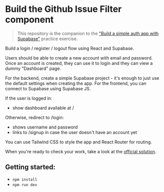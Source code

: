 # Build the Github Issue Filter component

> This repository is the companion to the ["Build a simple auth app with Supabase"](https://reactpractice.dev/exercise/build-a-simple-auth-app-with-supabase/?utm_source=github&utm_medium=social&utm_campaign=simple-supabase-auth-app) practice exercise.

Build a login / register / logout flow using React and Supabase.

Users should be able to create a new account with email and password.
Once an account is created, they can use it to login and they can view a dummy "Dashboard" page.

For the backend, create a simple Supabase project - it's enough to just use the default settings when creating the app.
For the frontend, you can connect to Supabase using Supabase JS.

If the user is logged in:

- show dashboard available at /

Otherwise, redirect to /login:

- shows username and password
- links to /signup in case the user doesn't have an account yet

You can use Tailwind CSS to style the app and React Router for routing.

When you're ready to check your work, take a look at the [official solution](https://reactpractice.dev/solution/tutorial-build-a-simple-auth-app-with-supabase/?utm_source=github&utm_medium=social&utm_campaign=simple-supabase-auth-app).

## Getting started:

- `npm install`
- `npm run dev`
